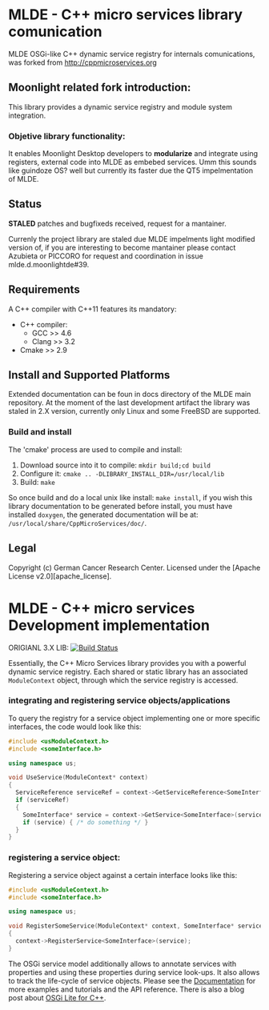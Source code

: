 MLDE - C++ micro services library comunication
==============================================

MLDE OSGi-like C++ dynamic service registry for internals comunications, was forked from http://cppmicroservices.org

Moonlight related fork introduction:
------------------------------------

This library provides a dynamic service registry and module system integration.

### Objetive library functionality:

It enables Moonlight Desktop developers to **modularize** and integrate using registers, external code into MLDE as embebed services. Umm this sounds like guindoze OS? well but currently its faster due the QT5 impelmentation of MLDE.

Status
------

**STALED** patches and bugfixeds received, request for a mantainer.

Currenly the project library are staled  due MLDE impelments light modified version of, if you are interesting to become mantainer please contact Azubieta or PICCORO for request and coordination in issue mlde.d.moonlightde#39.

Requirements
------------

A C++ compiler with C++11 features its mandatory:

  - C++ compiler:
    - GCC >> 4.6
    - Clang >> 3.2
  - Cmake >> 2.9

Install and Supported Platforms
-------------------

Extended documentation can be foun in docs directory of the MLDE main repository. At the moment of the last development artifact the library was staled in 2.X version, currently only Linux and some FreeBSD are supported.

### Build and install

The 'cmake' process are used to compile and install:

  1. Download source into it to compile: `mkdir build;cd build`
  2. Configure it: `cmake .. -DLIBRARY_INSTALL_DIR=/usr/local/lib`
  3. Build: `make`

So once build and do a local unix like install: `make install`, if you wish this library documentation to be generated before install, you must have installed `doxygen`, the generated documentation will be at: `/usr/local/share/CppMicroServices/doc/`.

Legal
-----

Copyright (c) German Cancer Research Center. Licensed under the [Apache License v2.0][apache_license].

MLDE - C++ micro services Development implementation
==========================

ORIGIANL 3.X LIB: [![Build Status](https://secure.travis-ci.org/saschazelzer/CppMicroServices.png)](http://travis-ci.org/saschazelzer/CppMicroServices)

Essentially, the C++ Micro Services library provides you with a powerful dynamic service registry.
Each shared or static library has an associated `ModuleContext` object, through which the service
registry is accessed.

### integrating and registering service objects/applications

To query the registry for a service object implementing one or more specific interfaces, the code
would look like this:

```cpp
#include <usModuleContext.h>
#include <someInterface.h>

using namespace us;

void UseService(ModuleContext* context)
{
  ServiceReference serviceRef = context->GetServiceReference<SomeInterface>();
  if (serviceRef)
  {
    SomeInterface* service = context->GetService<SomeInterface>(serviceRef);
    if (service) { /* do something */ }
  }
}
```

### registering a service object:

Registering a service object against a certain interface looks like this:

```cpp
#include <usModuleContext.h>
#include <someInterface.h>

using namespace us;

void RegisterSomeService(ModuleContext* context, SomeInterface* service)
{
  context->RegisterService<SomeInterface>(service);
}
```

The OSGi service model additionally allows to annotate services with properties and using these
properties during service look-ups. It also allows to track the life-cycle of service objects.
Please see the [Documentation](http://cppmicroservices.org/doc_latest/index.html) for more
examples and tutorials and the API reference. There is also a blog post about
[OSGi Lite for C++](http://blog.cppmicroservices.org/2012/04/15/osgi-lite-for-c++).

